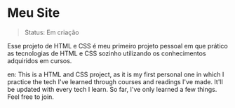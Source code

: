 <h1>Meu Site</h1>

> Status: Em criação

Esse projeto de HTML e CSS é meu primeiro projeto pessoal em que prático as tecnologias de HTML e CSS sozinho utilizando os conhecimentos adquiridos em cursos.

en: This is a HTML and CSS project, as it is my first personal one in which I practice the tech I've learned through courses and readings I've made. It'll be updated with every tech I learn. So far, I've only learned a few things. Feel free to join.
